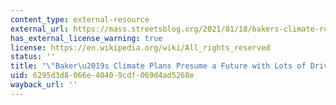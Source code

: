 ```yaml
---
content_type: external-resource
external_url: https://mass.streetsblog.org/2021/01/18/bakers-climate-roadmaps-presume-a-future-with-just-as-much-driving/
has_external_license_warning: true
license: https://en.wikipedia.org/wiki/All_rights_reserved
status: ''
title: "\"Baker\u2019s Climate Plans Presume a Future with Lots of Driving.\""
uid: 6295d3d8-066e-4040-9cdf-069d4ad5268e
wayback_url: ''
---
```

